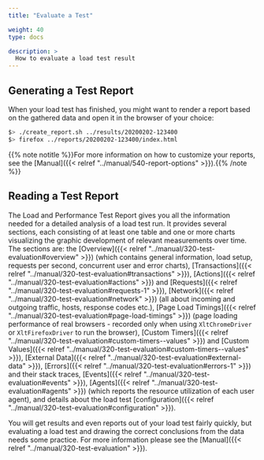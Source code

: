 ```yaml
---
title: "Evaluate a Test"

weight: 40
type: docs

description: >
  How to evaluate a load test result
---
```


## Generating a Test Report

When your load test has finished, you might want to render a report based on the gathered data and open it in the browser of your choice:

```bash
$> ./create_report.sh ../results/20200202-123400
$> firefox ../reports/20200202-123400/index.html
```

{{% note notitle %}}For more information on how to customize your reports, see the [Manual]({{< relref "../manual/540-report-options" >}}).{{% /note %}}

## Reading a Test Report

The Load and Performance Test Report gives you all the information needed for a detailed analysis of a load test run. It provides several sections, each consisting of at least one table and one or more charts visualizing the graphic development of relevant measurements over time. The sections are: the [Overview]({{< relref "../manual/320-test-evaluation#overview" >}}) (which contains general information, load setup, requests per second, concurrent user and error charts), [Transactions]({{< relref "../manual/320-test-evaluation#transactions" >}}), [Actions]({{< relref "../manual/320-test-evaluation#actions" >}}) and [Requests]({{< relref "../manual/320-test-evaluation#requests-1" >}}), [Network]({{< relref "../manual/320-test-evaluation#network" >}}) (all about incoming and outgoing traffic, hosts, response codes etc.), [Page Load Timings]({{< relref "../manual/320-test-evaluation#page-load-timings" >}}) (page loading performance of real browsers - recorded only when using `XltChromeDriver` or `XltFirefoxDriver` to run the browser), [Custom Timers]({{< relref "../manual/320-test-evaluation#custom-timers--values" >}}) and [Custom Values]({{< relref "../manual/320-test-evaluation#custom-timers--values" >}}), [External Data]({{< relref "../manual/320-test-evaluation#external-data" >}}), [Errors]({{< relref "../manual/320-test-evaluation#errors-1" >}}) and their stack traces, [Events]({{< relref "../manual/320-test-evaluation#events" >}}), [Agents]({{< relref "../manual/320-test-evaluation#agents" >}}) (which reports the resource utilization of each user agent), and details about the load test [configuration]({{< relref "../manual/320-test-evaluation#configuration" >}}).

You will get results and even reports out of your load test fairly quickly, but evaluating a load test and drawing the correct conclusions from the data needs some practice. For more information please see the [Manual]({{< relref "../manual/320-test-evaluation" >}}).






